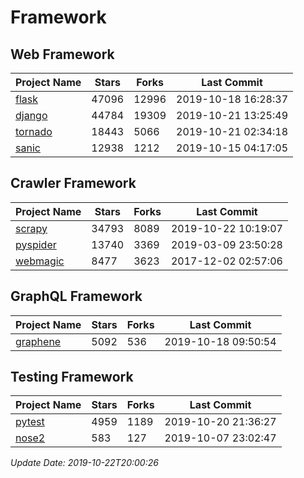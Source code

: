 # Framework

## Web Framework

| Project Name | Stars | Forks | Last Commit |
| ------------ | ----- | ----- | ----------- |
| [flask](https://github.com/pallets/flask) | 47096 | 12996 | 2019-10-18 16:28:37 |
| [django](https://github.com/django/django) | 44784 | 19309 | 2019-10-21 13:25:49 |
| [tornado](https://github.com/tornadoweb/tornado) | 18443 | 5066 | 2019-10-21 02:34:18 |
| [sanic](https://github.com/huge-success/sanic) | 12938 | 1212 | 2019-10-15 04:17:05 |

## Crawler Framework

| Project Name | Stars | Forks | Last Commit |
| ------------ | ----- | ----- | ----------- |
| [scrapy](https://github.com/scrapy/scrapy) | 34793 | 8089 | 2019-10-22 10:19:07 |
| [pyspider](https://github.com/binux/pyspider) | 13740 | 3369 | 2019-03-09 23:50:28 |
| [webmagic](https://github.com/code4craft/webmagic) | 8477 | 3623 | 2017-12-02 02:57:06 |

## GraphQL Framework

| Project Name | Stars | Forks | Last Commit |
| ------------ | ----- | ----- | ----------- |
| [graphene](https://github.com/graphql-python/graphene) | 5092 | 536 | 2019-10-18 09:50:54 |

## Testing Framework

| Project Name | Stars | Forks | Last Commit |
| ------------ | ----- | ----- | ----------- |
| [pytest](https://github.com/pytest-dev/pytest) | 4959 | 1189 | 2019-10-20 21:36:27 |
| [nose2](https://github.com/nose-devs/nose2) | 583 | 127 | 2019-10-07 23:02:47 |

*Update Date: 2019-10-22T20:00:26*
